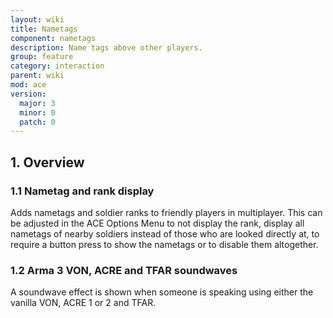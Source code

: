```yaml
---
layout: wiki
title: Nametags
component: nametags
description: Name tags above other players.
group: feature
category: interaction
parent: wiki
mod: ace
version:
  major: 3
  minor: 0
  patch: 0
---
```


## 1. Overview

### 1.1 Nametag and rank display
Adds nametags and soldier ranks to friendly players in multiplayer. This can be adjusted in the ACE Options Menu to not display the rank, display all nametags of nearby soldiers instead of those who are looked directly at, to require a button press to show the nametags or to disable them altogether.

### 1.2 Arma 3 VON, ACRE and TFAR soundwaves
A soundwave effect is shown when someone is speaking using either the vanilla VON, ACRE 1 or 2 and TFAR.
